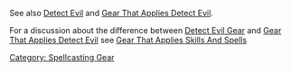 See also [Detect Evil](Detect_Evil.md "wikilink") and [Gear That Applies
Detect Evil](:Category:_Gear_That_Applies_Detect_Evil.md "wikilink").

For a discussion about the difference between [Detect Evil
Gear](:Category:Detect_Evil_Gear.md "wikilink") and [Gear That Applies
Detect Evil](:Category:Gear_That_Applies_Detect_Evil.md "wikilink") see
[Gear That Applies Skills And
Spells](:Category:Gear_That_Applies_Skills_And_Spells.md "wikilink")

[Category: Spellcasting Gear](Category:_Spellcasting_Gear "wikilink")
